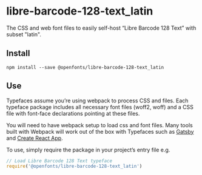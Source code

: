 
# libre-barcode-128-text_latin

The CSS and web font files to easily self-host “Libre Barcode 128 Text” with subset "latin".

## Install

`npm install --save @openfonts/libre-barcode-128-text_latin`

## Use

Typefaces assume you’re using webpack to process CSS and files. Each typeface
package includes all necessary font files (woff2, woff) and a CSS file with
font-face declarations pointing at these files.

You will need to have webpack setup to load css and font files. Many tools built
with Webpack will work out of the box with Typefaces such as [Gatsby](https://github.com/gatsbyjs/gatsby)
and [Create React App](https://github.com/facebookincubator/create-react-app).

To use, simply require the package in your project’s entry file e.g.

```javascript
// Load Libre Barcode 128 Text typeface
require('@openfonts/libre-barcode-128-text_latin')
```
